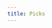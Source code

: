 ```yaml
---
title: Picks
---
```


<link href="/rmarkdown-libs/tabwid/tabwid.css" rel="stylesheet" />

<style type="text/css">
h1 {
  text-align: center;
}
</style>
<template id="c8555661-a06c-42b4-8ae7-c3335862e589"><style>
.tabwid table{
  border-spacing:0px !important;
  border-collapse:collapse;
  line-height:1;
  margin-left:auto;
  margin-right:auto;
  border-width: 0;
  display: table;
  margin-top: 1.275em;
  margin-bottom: 1.275em;
  border-color: transparent;
}
.tabwid_left table{
  margin-left:0;
}
.tabwid_right table{
  margin-right:0;
}
.tabwid td {
    padding: 0;
}
.tabwid a {
  text-decoration: none;
}
.tabwid thead {
    background-color: transparent;
}
.tabwid tfoot {
    background-color: transparent;
}
.tabwid table tr {
background-color: transparent;
}
</style><div class="tabwid"><style>.cl-1bbcb9d2{}.cl-1bb0dd10{font-family:'Helvetica';font-size:11pt;font-weight:normal;font-style:normal;text-decoration:none;color:rgba(255, 255, 255, 1.00);background-color:transparent;}.cl-1bb0dd38{font-family:'Helvetica';font-size:11pt;font-weight:normal;font-style:normal;text-decoration:none;color:rgba(0, 0, 0, 1.00);background-color:transparent;}.cl-1bb0f2f0{margin:0;text-align:left;border-bottom: 0 solid rgba(0, 0, 0, 1.00);border-top: 0 solid rgba(0, 0, 0, 1.00);border-left: 0 solid rgba(0, 0, 0, 1.00);border-right: 0 solid rgba(0, 0, 0, 1.00);padding-bottom:5pt;padding-top:5pt;padding-left:5pt;padding-right:5pt;line-height: 1;background-color:transparent;}.cl-1bb1692e{width:127.5pt;background-color:transparent;vertical-align: middle;border-bottom: 0 solid rgba(0, 0, 0, 1.00);border-top: 0 solid rgba(0, 0, 0, 1.00);border-left: 0 solid rgba(0, 0, 0, 1.00);border-right: 0 solid rgba(0, 0, 0, 1.00);margin-bottom:0;margin-top:0;margin-left:0;margin-right:0;}.cl-1bb16938{width:96.4pt;background-color:transparent;vertical-align: middle;border-bottom: 0 solid rgba(0, 0, 0, 1.00);border-top: 0 solid rgba(0, 0, 0, 1.00);border-left: 0 solid rgba(0, 0, 0, 1.00);border-right: 0 solid rgba(0, 0, 0, 1.00);margin-bottom:0;margin-top:0;margin-left:0;margin-right:0;}.cl-1bb16942{width:60.9pt;background-color:transparent;vertical-align: middle;border-bottom: 0 solid rgba(0, 0, 0, 1.00);border-top: 0 solid rgba(0, 0, 0, 1.00);border-left: 0 solid rgba(0, 0, 0, 1.00);border-right: 0 solid rgba(0, 0, 0, 1.00);margin-bottom:0;margin-top:0;margin-left:0;margin-right:0;}.cl-1bb1694c{width:103.7pt;background-color:transparent;vertical-align: middle;border-bottom: 0 solid rgba(0, 0, 0, 1.00);border-top: 0 solid rgba(0, 0, 0, 1.00);border-left: 0 solid rgba(0, 0, 0, 1.00);border-right: 0 solid rgba(0, 0, 0, 1.00);margin-bottom:0;margin-top:0;margin-left:0;margin-right:0;}.cl-1bb1694d{width:91.5pt;background-color:transparent;vertical-align: middle;border-bottom: 0 solid rgba(0, 0, 0, 1.00);border-top: 0 solid rgba(0, 0, 0, 1.00);border-left: 0 solid rgba(0, 0, 0, 1.00);border-right: 0 solid rgba(0, 0, 0, 1.00);margin-bottom:0;margin-top:0;margin-left:0;margin-right:0;}.cl-1bb16956{width:60.9pt;background-color:transparent;vertical-align: middle;border-bottom: 0 solid rgba(0, 0, 0, 1.00);border-top: 0 solid rgba(0, 0, 0, 1.00);border-left: 0 solid rgba(0, 0, 0, 1.00);border-right: 0 solid rgba(0, 0, 0, 1.00);margin-bottom:0;margin-top:0;margin-left:0;margin-right:0;}.cl-1bb16960{width:103.7pt;background-color:transparent;vertical-align: middle;border-bottom: 0 solid rgba(0, 0, 0, 1.00);border-top: 0 solid rgba(0, 0, 0, 1.00);border-left: 0 solid rgba(0, 0, 0, 1.00);border-right: 0 solid rgba(0, 0, 0, 1.00);margin-bottom:0;margin-top:0;margin-left:0;margin-right:0;}.cl-1bb16961{width:96.4pt;background-color:transparent;vertical-align: middle;border-bottom: 0 solid rgba(0, 0, 0, 1.00);border-top: 0 solid rgba(0, 0, 0, 1.00);border-left: 0 solid rgba(0, 0, 0, 1.00);border-right: 0 solid rgba(0, 0, 0, 1.00);margin-bottom:0;margin-top:0;margin-left:0;margin-right:0;}.cl-1bb1696a{width:127.5pt;background-color:transparent;vertical-align: middle;border-bottom: 0 solid rgba(0, 0, 0, 1.00);border-top: 0 solid rgba(0, 0, 0, 1.00);border-left: 0 solid rgba(0, 0, 0, 1.00);border-right: 0 solid rgba(0, 0, 0, 1.00);margin-bottom:0;margin-top:0;margin-left:0;margin-right:0;}.cl-1bb1696b{width:91.5pt;background-color:transparent;vertical-align: middle;border-bottom: 0 solid rgba(0, 0, 0, 1.00);border-top: 0 solid rgba(0, 0, 0, 1.00);border-left: 0 solid rgba(0, 0, 0, 1.00);border-right: 0 solid rgba(0, 0, 0, 1.00);margin-bottom:0;margin-top:0;margin-left:0;margin-right:0;}.cl-1bb16974{width:127.5pt;background-color:transparent;vertical-align: middle;border-bottom: 0 solid rgba(0, 0, 0, 1.00);border-top: 0 solid rgba(0, 0, 0, 1.00);border-left: 0 solid rgba(0, 0, 0, 1.00);border-right: 0 solid rgba(0, 0, 0, 1.00);margin-bottom:0;margin-top:0;margin-left:0;margin-right:0;}.cl-1bb16975{width:96.4pt;background-color:transparent;vertical-align: middle;border-bottom: 0 solid rgba(0, 0, 0, 1.00);border-top: 0 solid rgba(0, 0, 0, 1.00);border-left: 0 solid rgba(0, 0, 0, 1.00);border-right: 0 solid rgba(0, 0, 0, 1.00);margin-bottom:0;margin-top:0;margin-left:0;margin-right:0;}.cl-1bb16976{width:60.9pt;background-color:transparent;vertical-align: middle;border-bottom: 0 solid rgba(0, 0, 0, 1.00);border-top: 0 solid rgba(0, 0, 0, 1.00);border-left: 0 solid rgba(0, 0, 0, 1.00);border-right: 0 solid rgba(0, 0, 0, 1.00);margin-bottom:0;margin-top:0;margin-left:0;margin-right:0;}.cl-1bb1697e{width:91.5pt;background-color:transparent;vertical-align: middle;border-bottom: 0 solid rgba(0, 0, 0, 1.00);border-top: 0 solid rgba(0, 0, 0, 1.00);border-left: 0 solid rgba(0, 0, 0, 1.00);border-right: 0 solid rgba(0, 0, 0, 1.00);margin-bottom:0;margin-top:0;margin-left:0;margin-right:0;}.cl-1bb1697f{width:103.7pt;background-color:transparent;vertical-align: middle;border-bottom: 0 solid rgba(0, 0, 0, 1.00);border-top: 0 solid rgba(0, 0, 0, 1.00);border-left: 0 solid rgba(0, 0, 0, 1.00);border-right: 0 solid rgba(0, 0, 0, 1.00);margin-bottom:0;margin-top:0;margin-left:0;margin-right:0;}.cl-1bb16988{width:91.5pt;background-color:transparent;vertical-align: middle;border-bottom: 2pt solid rgba(102, 102, 102, 1.00);border-top: 0 solid rgba(0, 0, 0, 1.00);border-left: 0 solid rgba(0, 0, 0, 1.00);border-right: 0 solid rgba(0, 0, 0, 1.00);margin-bottom:0;margin-top:0;margin-left:0;margin-right:0;}.cl-1bb16989{width:103.7pt;background-color:transparent;vertical-align: middle;border-bottom: 2pt solid rgba(102, 102, 102, 1.00);border-top: 0 solid rgba(0, 0, 0, 1.00);border-left: 0 solid rgba(0, 0, 0, 1.00);border-right: 0 solid rgba(0, 0, 0, 1.00);margin-bottom:0;margin-top:0;margin-left:0;margin-right:0;}.cl-1bb1698a{width:60.9pt;background-color:transparent;vertical-align: middle;border-bottom: 2pt solid rgba(102, 102, 102, 1.00);border-top: 0 solid rgba(0, 0, 0, 1.00);border-left: 0 solid rgba(0, 0, 0, 1.00);border-right: 0 solid rgba(0, 0, 0, 1.00);margin-bottom:0;margin-top:0;margin-left:0;margin-right:0;}.cl-1bb16992{width:96.4pt;background-color:transparent;vertical-align: middle;border-bottom: 2pt solid rgba(102, 102, 102, 1.00);border-top: 0 solid rgba(0, 0, 0, 1.00);border-left: 0 solid rgba(0, 0, 0, 1.00);border-right: 0 solid rgba(0, 0, 0, 1.00);margin-bottom:0;margin-top:0;margin-left:0;margin-right:0;}.cl-1bb16993{width:127.5pt;background-color:transparent;vertical-align: middle;border-bottom: 2pt solid rgba(102, 102, 102, 1.00);border-top: 0 solid rgba(0, 0, 0, 1.00);border-left: 0 solid rgba(0, 0, 0, 1.00);border-right: 0 solid rgba(0, 0, 0, 1.00);margin-bottom:0;margin-top:0;margin-left:0;margin-right:0;}.cl-1bb16994{width:127.5pt;background-color:transparent;vertical-align: middle;border-bottom: 0 solid rgba(0, 0, 0, 1.00);border-top: 0 solid rgba(0, 0, 0, 1.00);border-left: 0 solid rgba(0, 0, 0, 1.00);border-right: 0 solid rgba(0, 0, 0, 1.00);margin-bottom:0;margin-top:0;margin-left:0;margin-right:0;}.cl-1bb1699c{width:91.5pt;background-color:transparent;vertical-align: middle;border-bottom: 0 solid rgba(0, 0, 0, 1.00);border-top: 0 solid rgba(0, 0, 0, 1.00);border-left: 0 solid rgba(0, 0, 0, 1.00);border-right: 0 solid rgba(0, 0, 0, 1.00);margin-bottom:0;margin-top:0;margin-left:0;margin-right:0;}.cl-1bb1699d{width:103.7pt;background-color:transparent;vertical-align: middle;border-bottom: 0 solid rgba(0, 0, 0, 1.00);border-top: 0 solid rgba(0, 0, 0, 1.00);border-left: 0 solid rgba(0, 0, 0, 1.00);border-right: 0 solid rgba(0, 0, 0, 1.00);margin-bottom:0;margin-top:0;margin-left:0;margin-right:0;}.cl-1bb1699e{width:96.4pt;background-color:transparent;vertical-align: middle;border-bottom: 0 solid rgba(0, 0, 0, 1.00);border-top: 0 solid rgba(0, 0, 0, 1.00);border-left: 0 solid rgba(0, 0, 0, 1.00);border-right: 0 solid rgba(0, 0, 0, 1.00);margin-bottom:0;margin-top:0;margin-left:0;margin-right:0;}.cl-1bb169a6{width:60.9pt;background-color:transparent;vertical-align: middle;border-bottom: 0 solid rgba(0, 0, 0, 1.00);border-top: 0 solid rgba(0, 0, 0, 1.00);border-left: 0 solid rgba(0, 0, 0, 1.00);border-right: 0 solid rgba(0, 0, 0, 1.00);margin-bottom:0;margin-top:0;margin-left:0;margin-right:0;}.cl-1bb169a7{width:127.5pt;background-color:transparent;vertical-align: middle;border-bottom: 0 solid rgba(0, 0, 0, 1.00);border-top: 0 solid rgba(0, 0, 0, 1.00);border-left: 0 solid rgba(0, 0, 0, 1.00);border-right: 0 solid rgba(0, 0, 0, 1.00);margin-bottom:0;margin-top:0;margin-left:0;margin-right:0;}.cl-1bb169a8{width:96.4pt;background-color:transparent;vertical-align: middle;border-bottom: 0 solid rgba(0, 0, 0, 1.00);border-top: 0 solid rgba(0, 0, 0, 1.00);border-left: 0 solid rgba(0, 0, 0, 1.00);border-right: 0 solid rgba(0, 0, 0, 1.00);margin-bottom:0;margin-top:0;margin-left:0;margin-right:0;}.cl-1bb169b0{width:60.9pt;background-color:transparent;vertical-align: middle;border-bottom: 0 solid rgba(0, 0, 0, 1.00);border-top: 0 solid rgba(0, 0, 0, 1.00);border-left: 0 solid rgba(0, 0, 0, 1.00);border-right: 0 solid rgba(0, 0, 0, 1.00);margin-bottom:0;margin-top:0;margin-left:0;margin-right:0;}.cl-1bb169ba{width:103.7pt;background-color:transparent;vertical-align: middle;border-bottom: 0 solid rgba(0, 0, 0, 1.00);border-top: 0 solid rgba(0, 0, 0, 1.00);border-left: 0 solid rgba(0, 0, 0, 1.00);border-right: 0 solid rgba(0, 0, 0, 1.00);margin-bottom:0;margin-top:0;margin-left:0;margin-right:0;}.cl-1bb169bb{width:91.5pt;background-color:transparent;vertical-align: middle;border-bottom: 0 solid rgba(0, 0, 0, 1.00);border-top: 0 solid rgba(0, 0, 0, 1.00);border-left: 0 solid rgba(0, 0, 0, 1.00);border-right: 0 solid rgba(0, 0, 0, 1.00);margin-bottom:0;margin-top:0;margin-left:0;margin-right:0;}.cl-1bb169c4{width:127.5pt;background-color:transparent;vertical-align: middle;border-bottom: 0 solid rgba(0, 0, 0, 1.00);border-top: 0 solid rgba(0, 0, 0, 1.00);border-left: 0 solid rgba(0, 0, 0, 1.00);border-right: 0 solid rgba(0, 0, 0, 1.00);margin-bottom:0;margin-top:0;margin-left:0;margin-right:0;}.cl-1bb169c5{width:91.5pt;background-color:transparent;vertical-align: middle;border-bottom: 0 solid rgba(0, 0, 0, 1.00);border-top: 0 solid rgba(0, 0, 0, 1.00);border-left: 0 solid rgba(0, 0, 0, 1.00);border-right: 0 solid rgba(0, 0, 0, 1.00);margin-bottom:0;margin-top:0;margin-left:0;margin-right:0;}.cl-1bb169c6{width:103.7pt;background-color:transparent;vertical-align: middle;border-bottom: 0 solid rgba(0, 0, 0, 1.00);border-top: 0 solid rgba(0, 0, 0, 1.00);border-left: 0 solid rgba(0, 0, 0, 1.00);border-right: 0 solid rgba(0, 0, 0, 1.00);margin-bottom:0;margin-top:0;margin-left:0;margin-right:0;}.cl-1bb169ce{width:60.9pt;background-color:transparent;vertical-align: middle;border-bottom: 0 solid rgba(0, 0, 0, 1.00);border-top: 0 solid rgba(0, 0, 0, 1.00);border-left: 0 solid rgba(0, 0, 0, 1.00);border-right: 0 solid rgba(0, 0, 0, 1.00);margin-bottom:0;margin-top:0;margin-left:0;margin-right:0;}.cl-1bb169cf{width:96.4pt;background-color:transparent;vertical-align: middle;border-bottom: 0 solid rgba(0, 0, 0, 1.00);border-top: 0 solid rgba(0, 0, 0, 1.00);border-left: 0 solid rgba(0, 0, 0, 1.00);border-right: 0 solid rgba(0, 0, 0, 1.00);margin-bottom:0;margin-top:0;margin-left:0;margin-right:0;}.cl-1bb169d8{width:91.5pt;background-color:rgba(38, 89, 173, 1.00);vertical-align: middle;border-bottom: 2pt solid rgba(102, 102, 102, 1.00);border-top: 2pt solid rgba(102, 102, 102, 1.00);border-left: 0 solid rgba(0, 0, 0, 1.00);border-right: 0 solid rgba(0, 0, 0, 1.00);margin-bottom:0;margin-top:0;margin-left:0;margin-right:0;}.cl-1bb169d9{width:103.7pt;background-color:rgba(38, 89, 173, 1.00);vertical-align: middle;border-bottom: 2pt solid rgba(102, 102, 102, 1.00);border-top: 2pt solid rgba(102, 102, 102, 1.00);border-left: 0 solid rgba(0, 0, 0, 1.00);border-right: 0 solid rgba(0, 0, 0, 1.00);margin-bottom:0;margin-top:0;margin-left:0;margin-right:0;}.cl-1bb169da{width:60.9pt;background-color:rgba(38, 89, 173, 1.00);vertical-align: middle;border-bottom: 2pt solid rgba(102, 102, 102, 1.00);border-top: 2pt solid rgba(102, 102, 102, 1.00);border-left: 0 solid rgba(0, 0, 0, 1.00);border-right: 0 solid rgba(0, 0, 0, 1.00);margin-bottom:0;margin-top:0;margin-left:0;margin-right:0;}.cl-1bb169e2{width:96.4pt;background-color:rgba(38, 89, 173, 1.00);vertical-align: middle;border-bottom: 2pt solid rgba(102, 102, 102, 1.00);border-top: 2pt solid rgba(102, 102, 102, 1.00);border-left: 0 solid rgba(0, 0, 0, 1.00);border-right: 0 solid rgba(0, 0, 0, 1.00);margin-bottom:0;margin-top:0;margin-left:0;margin-right:0;}.cl-1bb169e3{width:127.5pt;background-color:rgba(38, 89, 173, 1.00);vertical-align: middle;border-bottom: 2pt solid rgba(102, 102, 102, 1.00);border-top: 2pt solid rgba(102, 102, 102, 1.00);border-left: 0 solid rgba(0, 0, 0, 1.00);border-right: 0 solid rgba(0, 0, 0, 1.00);margin-bottom:0;margin-top:0;margin-left:0;margin-right:0;}</style><table class='cl-1bbcb9d2'>
<thead><tr style="overflow-wrap:break-word;"><td class="cl-1bb169da"><p class="cl-1bb0f2f0"><span class="cl-1bb0dd10">Player</span></p></td><td class="cl-1bb169e3"><p class="cl-1bb0f2f0"><span class="cl-1bb0dd10">West</span></p></td><td class="cl-1bb169d8"><p class="cl-1bb0f2f0"><span class="cl-1bb0dd10">East</span></p></td><td class="cl-1bb169e2"><p class="cl-1bb0f2f0"><span class="cl-1bb0dd10">South</span></p></td><td class="cl-1bb169d9"><p class="cl-1bb0f2f0"><span class="cl-1bb0dd10">Midwest</span></p></td></tr></thead><tbody><tr style="overflow-wrap:break-word;"><td class="cl-1bb16942"><p class="cl-1bb0f2f0"><span class="cl-1bb0dd38">Kelly</span></p></td><td class="cl-1bb1692e"><p class="cl-1bb0f2f0"><span class="cl-1bb0dd38">Georgia St.</span></p></td><td class="cl-1bb1694d"><p class="cl-1bb0f2f0"><span class="cl-1bb0dd38">Norfolk St.</span></p></td><td class="cl-1bb16938"><p class="cl-1bb0f2f0"><span class="cl-1bb0dd38">Houston</span></p></td><td class="cl-1bb1694c"><p class="cl-1bb0f2f0"><span class="cl-1bb0dd38">Iowa</span></p></td></tr><tr style="overflow-wrap:break-word;"><td class="cl-1bb16942"><p class="cl-1bb0f2f0"><span class="cl-1bb0dd38">Mike</span></p></td><td class="cl-1bb1692e"><p class="cl-1bb0f2f0"><span class="cl-1bb0dd38">Memphis</span></p></td><td class="cl-1bb1694d"><p class="cl-1bb0f2f0"><span class="cl-1bb0dd38">Murray St.</span></p></td><td class="cl-1bb16938"><p class="cl-1bb0f2f0"><span class="cl-1bb0dd38">Loyola Chicago</span></p></td><td class="cl-1bb1694c"><p class="cl-1bb0f2f0"><span class="cl-1bb0dd38">South Dakota St.</span></p></td></tr><tr style="overflow-wrap:break-word;"><td class="cl-1bb169a6"><p class="cl-1bb0f2f0"><span class="cl-1bb0dd38">Maddie</span></p></td><td class="cl-1bb16994"><p class="cl-1bb0f2f0"><span class="cl-1bb0dd38">Memphis</span></p></td><td class="cl-1bb1699c"><p class="cl-1bb0f2f0"><span class="cl-1bb0dd38">Marquette</span></p></td><td class="cl-1bb1699e"><p class="cl-1bb0f2f0"><span class="cl-1bb0dd38">Michigan</span></p></td><td class="cl-1bb1699d"><p class="cl-1bb0f2f0"><span class="cl-1bb0dd38">Miami</span></p></td></tr><tr style="overflow-wrap:break-word;"><td class="cl-1bb16942"><p class="cl-1bb0f2f0"><span class="cl-1bb0dd38">Ry Guy</span></p></td><td class="cl-1bb1692e"><p class="cl-1bb0f2f0"><span class="cl-1bb0dd38">Gonzaga</span></p></td><td class="cl-1bb1694d"><p class="cl-1bb0f2f0"><span class="cl-1bb0dd38">Murray St.</span></p></td><td class="cl-1bb16938"><p class="cl-1bb0f2f0"><span class="cl-1bb0dd38">Chattanooga</span></p></td><td class="cl-1bb1694c"><p class="cl-1bb0f2f0"><span class="cl-1bb0dd38">Iowa St.</span></p></td></tr><tr style="overflow-wrap:break-word;"><td class="cl-1bb16956"><p class="cl-1bb0f2f0"><span class="cl-1bb0dd38">Steve</span></p></td><td class="cl-1bb1696a"><p class="cl-1bb0f2f0"><span class="cl-1bb0dd38">Rutgers / Notre Dame</span></p></td><td class="cl-1bb1696b"><p class="cl-1bb0f2f0"><span class="cl-1bb0dd38">San Fransisco</span></p></td><td class="cl-1bb16961"><p class="cl-1bb0f2f0"><span class="cl-1bb0dd38">Illinois</span></p></td><td class="cl-1bb16960"><p class="cl-1bb0f2f0"><span class="cl-1bb0dd38">Providence</span></p></td></tr><tr style="overflow-wrap:break-word;"><td class="cl-1bb169b0"><p class="cl-1bb0f2f0"><span class="cl-1bb0dd38">Nate</span></p></td><td class="cl-1bb169a7"><p class="cl-1bb0f2f0"><span class="cl-1bb0dd38">Texas Tech</span></p></td><td class="cl-1bb169bb"><p class="cl-1bb0f2f0"><span class="cl-1bb0dd38">UCLA</span></p></td><td class="cl-1bb169a8"><p class="cl-1bb0f2f0"><span class="cl-1bb0dd38">Tennessee</span></p></td><td class="cl-1bb169ba"><p class="cl-1bb0f2f0"><span class="cl-1bb0dd38">Wisconsin</span></p></td></tr><tr style="overflow-wrap:break-word;"><td class="cl-1bb169b0"><p class="cl-1bb0f2f0"><span class="cl-1bb0dd38">Rene</span></p></td><td class="cl-1bb169a7"><p class="cl-1bb0f2f0"><span class="cl-1bb0dd38">Uconn</span></p></td><td class="cl-1bb169bb"><p class="cl-1bb0f2f0"><span class="cl-1bb0dd38">North Carolina</span></p></td><td class="cl-1bb169a8"><p class="cl-1bb0f2f0"><span class="cl-1bb0dd38">Villanova</span></p></td><td class="cl-1bb169ba"><p class="cl-1bb0f2f0"><span class="cl-1bb0dd38">Providence</span></p></td></tr><tr style="overflow-wrap:break-word;"><td class="cl-1bb169ce"><p class="cl-1bb0f2f0"><span class="cl-1bb0dd38">Joe</span></p></td><td class="cl-1bb169c4"><p class="cl-1bb0f2f0"><span class="cl-1bb0dd38">Texas Tech</span></p></td><td class="cl-1bb169c5"><p class="cl-1bb0f2f0"><span class="cl-1bb0dd38">Saint Mary's</span></p></td><td class="cl-1bb169cf"><p class="cl-1bb0f2f0"><span class="cl-1bb0dd38">Villanova</span></p></td><td class="cl-1bb169c6"><p class="cl-1bb0f2f0"><span class="cl-1bb0dd38">Wisconsin</span></p></td></tr><tr style="overflow-wrap:break-word;"><td class="cl-1bb169a6"><p class="cl-1bb0f2f0"><span class="cl-1bb0dd38">Wong</span></p></td><td class="cl-1bb16994"><p class="cl-1bb0f2f0"><span class="cl-1bb0dd38">Uconn</span></p></td><td class="cl-1bb1699c"><p class="cl-1bb0f2f0"><span class="cl-1bb0dd38">San Fransisco</span></p></td><td class="cl-1bb1699e"><p class="cl-1bb0f2f0"><span class="cl-1bb0dd38">Michigan</span></p></td><td class="cl-1bb1699d"><p class="cl-1bb0f2f0"><span class="cl-1bb0dd38">Iowa</span></p></td></tr><tr style="overflow-wrap:break-word;"><td class="cl-1bb16956"><p class="cl-1bb0f2f0"><span class="cl-1bb0dd38">Duff</span></p></td><td class="cl-1bb1696a"><p class="cl-1bb0f2f0"><span class="cl-1bb0dd38">Rutgers / Notre Dame</span></p></td><td class="cl-1bb1696b"><p class="cl-1bb0f2f0"><span class="cl-1bb0dd38">North Carolina</span></p></td><td class="cl-1bb16961"><p class="cl-1bb0f2f0"><span class="cl-1bb0dd38">Villanova</span></p></td><td class="cl-1bb16960"><p class="cl-1bb0f2f0"><span class="cl-1bb0dd38">Wisconsin</span></p></td></tr><tr style="overflow-wrap:break-word;"><td class="cl-1bb16976"><p class="cl-1bb0f2f0"><span class="cl-1bb0dd38">Russ</span></p></td><td class="cl-1bb16974"><p class="cl-1bb0f2f0"><span class="cl-1bb0dd38">Duke</span></p></td><td class="cl-1bb1697e"><p class="cl-1bb0f2f0"><span class="cl-1bb0dd38">Akron</span></p></td><td class="cl-1bb16975"><p class="cl-1bb0f2f0"><span class="cl-1bb0dd38">Houston</span></p></td><td class="cl-1bb1697f"><p class="cl-1bb0f2f0"><span class="cl-1bb0dd38">Iowa St.</span></p></td></tr><tr style="overflow-wrap:break-word;"><td class="cl-1bb16942"><p class="cl-1bb0f2f0"><span class="cl-1bb0dd38">Shelagh</span></p></td><td class="cl-1bb1692e"><p class="cl-1bb0f2f0"><span class="cl-1bb0dd38">Alabama</span></p></td><td class="cl-1bb1694d"><p class="cl-1bb0f2f0"><span class="cl-1bb0dd38">Purdue</span></p></td><td class="cl-1bb16938"><p class="cl-1bb0f2f0"><span class="cl-1bb0dd38">Tennessee</span></p></td><td class="cl-1bb1694c"><p class="cl-1bb0f2f0"><span class="cl-1bb0dd38">Auburn</span></p></td></tr><tr style="overflow-wrap:break-word;"><td class="cl-1bb1698a"><p class="cl-1bb0f2f0"><span class="cl-1bb0dd38">Wilent</span></p></td><td class="cl-1bb16993"><p class="cl-1bb0f2f0"><span class="cl-1bb0dd38">Michigan St.</span></p></td><td class="cl-1bb16988"><p class="cl-1bb0f2f0"><span class="cl-1bb0dd38">UCLA</span></p></td><td class="cl-1bb16992"><p class="cl-1bb0f2f0"><span class="cl-1bb0dd38">Villanova</span></p></td><td class="cl-1bb16989"><p class="cl-1bb0f2f0"><span class="cl-1bb0dd38">Wisconsin</span></p></td></tr></tbody></table></div></template>
<div class="flextable-shadow-host" id="c32bd6c8-5d37-406d-b1f8-d4fbfff8881a"></div>
<script>
var dest = document.getElementById("c32bd6c8-5d37-406d-b1f8-d4fbfff8881a");
var template = document.getElementById("c8555661-a06c-42b4-8ae7-c3335862e589");
var caption = template.content.querySelector("caption");
if(caption) {
  caption.style.cssText = "display:block;text-align:center;";
  var newcapt = document.createElement("p");
  newcapt.appendChild(caption)
  dest.parentNode.insertBefore(newcapt, dest.previousSibling);
}
var fantome = dest.attachShadow({mode: 'open'});
var templateContent = template.content;
fantome.appendChild(templateContent);
</script>
